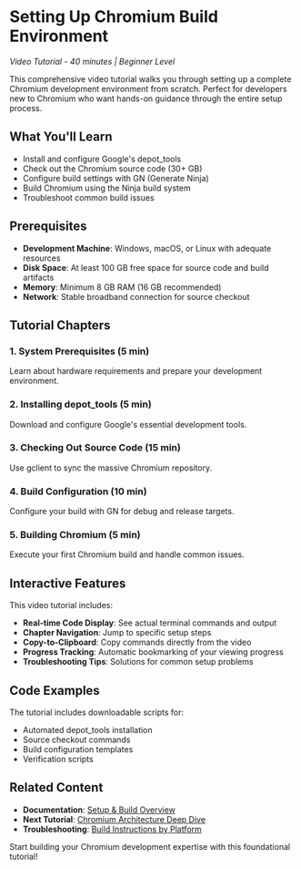 # Setting Up Chromium Build Environment

*Video Tutorial - 40 minutes | Beginner Level*

This comprehensive video tutorial walks you through setting up a complete Chromium development environment from scratch. Perfect for developers new to Chromium who want hands-on guidance through the entire setup process.

## What You'll Learn

- Install and configure Google's depot_tools
- Check out the Chromium source code (30+ GB)
- Configure build settings with GN (Generate Ninja)
- Build Chromium using the Ninja build system
- Troubleshoot common build issues

## Prerequisites

- **Development Machine**: Windows, macOS, or Linux with adequate resources
- **Disk Space**: At least 100 GB free space for source code and build artifacts
- **Memory**: Minimum 8 GB RAM (16 GB recommended)
- **Network**: Stable broadband connection for source checkout

## Tutorial Chapters

### 1. System Prerequisites (5 min)
Learn about hardware requirements and prepare your development environment.

### 2. Installing depot_tools (5 min)
Download and configure Google's essential development tools.

### 3. Checking Out Source Code (15 min)
Use gclient to sync the massive Chromium repository.

### 4. Build Configuration (10 min)
Configure your build with GN for debug and release targets.

### 5. Building Chromium (5 min)
Execute your first Chromium build and handle common issues.

## Interactive Features

This video tutorial includes:
- **Real-time Code Display**: See actual terminal commands and output
- **Chapter Navigation**: Jump to specific setup steps
- **Copy-to-Clipboard**: Copy commands directly from the video
- **Progress Tracking**: Automatic bookmarking of your viewing progress
- **Troubleshooting Tips**: Solutions for common setup problems

## Code Examples

The tutorial includes downloadable scripts for:
- Automated depot_tools installation
- Source checkout commands
- Build configuration templates
- Verification scripts

## Related Content

- **Documentation**: [Setup & Build Overview](/getting-started/setup-build)
- **Next Tutorial**: [Chromium Architecture Deep Dive](/video-tutorials/chromium-architecture-overview)
- **Troubleshooting**: [Build Instructions by Platform](/getting-started/setup-build)

Start building your Chromium development expertise with this foundational tutorial!
